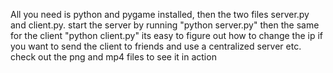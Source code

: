 All you need is python and pygame installed, then the two files server.py and client.py. start the server by running "python server.py" then the same for the client "python client.py" its easy to figure out how to change the ip if you want to send the client to friends and use a centralized server etc. check out the png and mp4 files to see it in action
